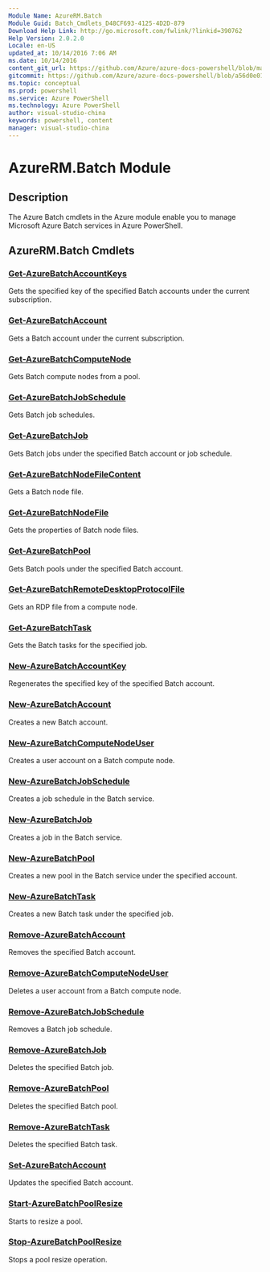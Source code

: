 ```yaml
---
Module Name: AzureRM.Batch
Module Guid: Batch_Cmdlets_D48CF693-4125-4D2D-879
Download Help Link: http://go.microsoft.com/fwlink/?linkid=390762
Help Version: 2.0.2.0
Locale: en-US
updated_at: 10/14/2016 7:06 AM
ms.date: 10/14/2016
content_git_url: https://github.com/Azure/azure-docs-powershell/blob/master/azureps-cmdlets-docs/ResourceManager/AzureRM.Batch/v0.9.8/CmdletMDs/AzureRM.Batch.md
gitcommit: https://github.com/Azure/azure-docs-powershell/blob/a56d0e01e65c2c33aa2af13dd29addc94ead6e88/azureps-cmdlets-docs/ResourceManager/AzureRM.Batch/v0.9.8/CmdletMDs/AzureRM.Batch.md
ms.topic: conceptual
ms.prod: powershell
ms.service: Azure PowerShell
ms.technology: Azure PowerShell
author: visual-studio-china
keywords: powershell, content
manager: visual-studio-china
---
```


# AzureRM.Batch Module
## Description
The Azure Batch cmdlets in the Azure module enable you to manage Microsoft Azure Batch services in Azure PowerShell.

## AzureRM.Batch Cmdlets
### [Get-AzureBatchAccountKeys](Get-AzureBatchAccountKeys.md)
Gets the specified key of the specified Batch accounts under the current subscription.


### [Get-AzureBatchAccount](Get-AzureBatchAccount.md)
Gets a Batch account under the current subscription.


### [Get-AzureBatchComputeNode](Get-AzureBatchComputeNode.md)
Gets Batch compute nodes from a pool.


### [Get-AzureBatchJobSchedule](Get-AzureBatchJobSchedule.md)
Gets Batch job schedules.


### [Get-AzureBatchJob](Get-AzureBatchJob.md)
Gets Batch jobs under the specified Batch account or job schedule.


### [Get-AzureBatchNodeFileContent](Get-AzureBatchNodeFileContent.md)
Gets a Batch node file.


### [Get-AzureBatchNodeFile](Get-AzureBatchNodeFile.md)
Gets the properties of Batch node files.


### [Get-AzureBatchPool](Get-AzureBatchPool.md)
Gets Batch pools under the specified Batch account.


### [Get-AzureBatchRemoteDesktopProtocolFile](Get-AzureBatchRemoteDesktopProtocolFile.md)
Gets an RDP file from a compute node.


### [Get-AzureBatchTask](Get-AzureBatchTask.md)
Gets the Batch tasks for the specified job.


### [New-AzureBatchAccountKey](New-AzureBatchAccountKey.md)
Regenerates the specified key of the specified Batch account.


### [New-AzureBatchAccount](New-AzureBatchAccount.md)
Creates a new Batch account.


### [New-AzureBatchComputeNodeUser](New-AzureBatchComputeNodeUser.md)
Creates a user account on a Batch compute node.


### [New-AzureBatchJobSchedule](New-AzureBatchJobSchedule.md)
Creates a job schedule in the Batch service.


### [New-AzureBatchJob](New-AzureBatchJob.md)
Creates a job in the Batch service.


### [New-AzureBatchPool](New-AzureBatchPool.md)
Creates a new pool in the Batch service under the specified account.


### [New-AzureBatchTask](New-AzureBatchTask.md)
Creates a new Batch task under the specified job.


### [Remove-AzureBatchAccount](Remove-AzureBatchAccount.md)
Removes the specified  Batch account.


### [Remove-AzureBatchComputeNodeUser](Remove-AzureBatchComputeNodeUser.md)
Deletes a user account from a Batch compute node.


### [Remove-AzureBatchJobSchedule](Remove-AzureBatchJobSchedule.md)
Removes a Batch job schedule.


### [Remove-AzureBatchJob](Remove-AzureBatchJob.md)
Deletes the specified Batch job.


### [Remove-AzureBatchPool](Remove-AzureBatchPool.md)
Deletes the specified Batch pool.


### [Remove-AzureBatchTask](Remove-AzureBatchTask.md)
Deletes the specified Batch task.


### [Set-AzureBatchAccount](Set-AzureBatchAccount.md)
Updates the specified Batch account.


### [Start-AzureBatchPoolResize](Start-AzureBatchPoolResize.md)
Starts to resize a pool.


### [Stop-AzureBatchPoolResize](Stop-AzureBatchPoolResize.md)
Stops a pool resize operation.




